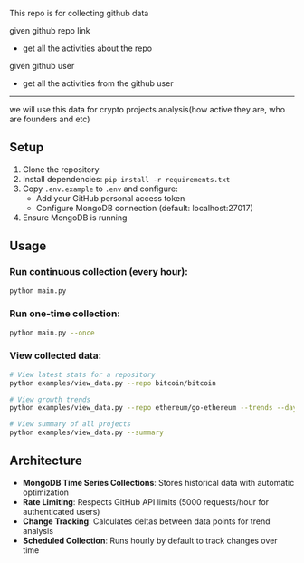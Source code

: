 This repo is for collecting github data

given github repo link

- get all the activities about the repo

given github user

- get all the activities from the github user

---

we will use this data for crypto projects analysis(how active they are, who are founders and etc)

## Setup

1. Clone the repository
2. Install dependencies: `pip install -r requirements.txt`
3. Copy `.env.example` to `.env` and configure:
   - Add your GitHub personal access token
   - Configure MongoDB connection (default: localhost:27017)
4. Ensure MongoDB is running

## Usage

### Run continuous collection (every hour):
```bash
python main.py
```

### Run one-time collection:
```bash
python main.py --once
```

### View collected data:
```bash
# View latest stats for a repository
python examples/view_data.py --repo bitcoin/bitcoin

# View growth trends
python examples/view_data.py --repo ethereum/go-ethereum --trends --days 30

# View summary of all projects
python examples/view_data.py --summary
```

## Architecture

- **MongoDB Time Series Collections**: Stores historical data with automatic optimization
- **Rate Limiting**: Respects GitHub API limits (5000 requests/hour for authenticated users)
- **Change Tracking**: Calculates deltas between data points for trend analysis
- **Scheduled Collection**: Runs hourly by default to track changes over time
